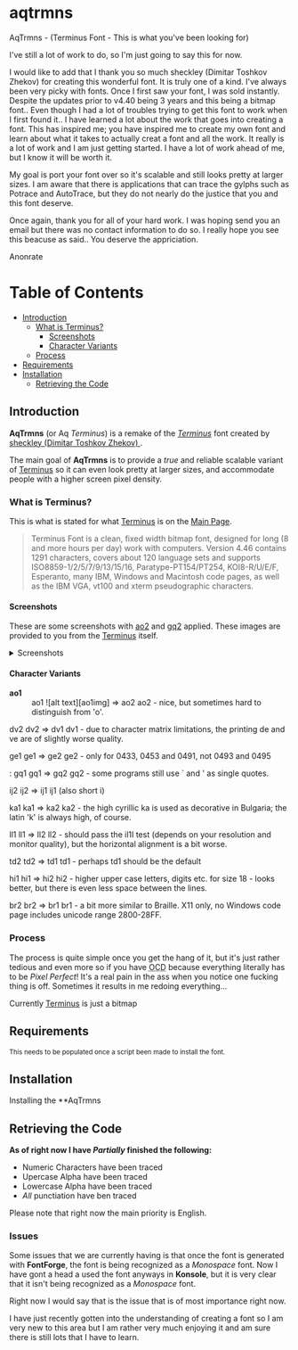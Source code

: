 # aqtrmns
AqTrmns - (Terminus Font - This is what you've been looking for)

I've still a lot of work to do, so I'm just going to say this for now.

I would like to add that I thank you so much sheckley (Dimitar Toshkov Zhekov)
for creating this wonderful font.  It is truly one of a kind.  I've always
been very picky with fonts.  Once I first saw your font, I was sold instantly.
Despite the updates prior to v4.40 being 3 years and this being a bitmap font..
Even though I had a lot of troubles trying to get this font to work when I
first found it..  I have learned a lot about the work that goes into creating a
font.  This has inspired me; you have inspired me to create my own font and
learn about what it takes to actually creat a font and all the work.  It really
is a lot of work and I am just getting started.  I have a lot of work ahead of
me, but I know it will be worth it.

My goal is port your font over so it's scalable and still looks pretty at
larger sizes.  I am aware that there is applications that can trace the gylphs
such as Potrace and AutoTrace, but they do not nearly do the justice that you
and this font deserve.

Once again, thank you for all of your hard work.  I was hoping send you an
email but there was no contact information to do so.  I really hope you see
this beacuse as said..  You deserve the appriciation.

Anonrate

# Table of Contents
* [Introduction](#introduction)
  * [What is Terminus?](#what-is-terminus?)
    * [Screenshots](#screenshots)
    * [Character Variants](#character-variants)
  * [Process](#process)
* [Requirements](#requirements)
* [Installation](#installation)
  * [Retrieving the Code](#tetrieving-the-code)





## Introduction
**AqTrmns** (or Aq *Terminus*) is a remake of the
*[Terminus][terminussite]* font created by [sheckley (Dimitar Toshkov Zhekov)
][sheckley].

The main goal of **AqTrmns** is to provide a *true* and reliable scalable
variant of [Terminus](terminussite) so it can even look pretty at larger sizes,
and accommodate people with a higher screen pixel density.

### What is Terminus?
This is what is stated for what [Terminus](terminussite) is on the
[Main Page](terminussite).
> Terminus Font is a clean, fixed width bitmap font, designed for long (8 and
  more hours per day) work with computers. Version 4.46 contains 1291
  characters, covers about 120 language sets and supports
  ISO8859-1/2/5/7/9/13/15/16, Paratype-PT154/PT254, KOI8-R/U/E/F, Esperanto,
  many IBM, Windows and Macintosh code pages, as well as the IBM VGA, vt100
  and xterm pseudographic characters.

#### Screenshots
These are some screenshots with [ao2](#ao2) and [gq2](#gq2) applied.  These
images are provided to you from the [Terminus](terminussite) itself.
<details>
<summary>Screenshots</summary>
Seems that I'm not able to show the screenshots directly from
[here][terminusshots] even though it worked the first time I tried it...
</details>

#### Character Variants
<dl>
<dt><a name="ao2"><b>ao1</b></a></dt><dd>ao1 ![alt text][ao1img] =>  ao2 ao2 -
  nice, but sometimes hard to distinguish from 'o'.</dd>

dv2 dv2 => dv1 dv1 - due to character matrix limitations, the printing de and
  ve are of slightly worse quality.

ge1 ge1 => ge2 ge2 - only for 0433, 0453 and 0491, not 0493 and 0495

<a name="gq2"></a>: gq1 gq1 => gq2 gq2 - some programs still use \` and ' as
  single quotes.

ij2 ij2 => ij1 ij1 (also short i)

ka1 ka1 => ka2 ka2 - the high cyrillic ka is used as decorative in Bulgaria;
  the latin 'k' is always high, of course.

ll1 ll1 => ll2 ll2 - should pass the il1I test (depends on your resolution and
  monitor quality), but the horizontal alignment is a bit worse.

td2 td2 => td1 td1 - perhaps td1 should be the default

hi1 hi1 => hi2 hi2 - higher upper case letters, digits etc. for size 18 - looks
  better, but there is even less space between the lines.

br2 br2 => br1 br1 - a bit more similar to Braille. X11 only, no Windows code
  page includes unicode range 2800-28FF.

### Process
The process is quite simple once you get the hang of it, but it's just rather
tedious and even more so if you have <abbr title="Obsessive Compulsive
Disorder">OCD</abbr> because everything literally has to be *Pixel Perfect*!
It's a real pain in the ass when you notice one fucking thing is off.
Sometimes it results in me redoing everything...

Currently [Terminus](terminussite) is just a bitmap

## Requirements
<sup>
  This needs to be populated once a script been made to install the font.
</sup>

[terminussite]:http://terminus-font.sourceforge.net/ "Terminus Font Home Page"
[sheckley]:https://sourceforge.net/u/sheckley/profile/ "sheckley profile on
Sourceforge"
[bitmapfonts]:https://en.wikipedia.org/wiki/Computer_font#Bitmap_fonts "Bitmap
fonts"
[fontforge]:https://fontforge.github.io/en-US/ "FontForge Open Source Font
Editor"
[terminusshots]:http://terminus-font.sourceforge.net/shots.html "Screenshots"

[ao1img]:http://terminus-font.sourceforge.net/img/ao1.gif "ao1"

## Installation
Installing the **AqTrmns
## Retrieving the Code

**As of right now I have *Partially* finished the following:**
* Numeric Characters have been traced
* Upercase Alpha have been traced
* Lowercase Alpha have been traced
* *All* punctiation have ben traced

Please note that right now the main priority is English.

### Issues
Some issues that we are currently having is that once the font is generated
with **FontForge**, the font is being recognized as a *Monospace* font.  Now I
have gont a head a used the font anyways in **Konsole**, but it is very clear
that it isn't being recognized as a *Monospace* font.

Right now I would say that is the issue that is of most importance right now.

I have just recently gotten into the understanding of creating a font so I am
very new to this area but I am rather very much enjoying it and am sure there
is still lots that I have to learn.
